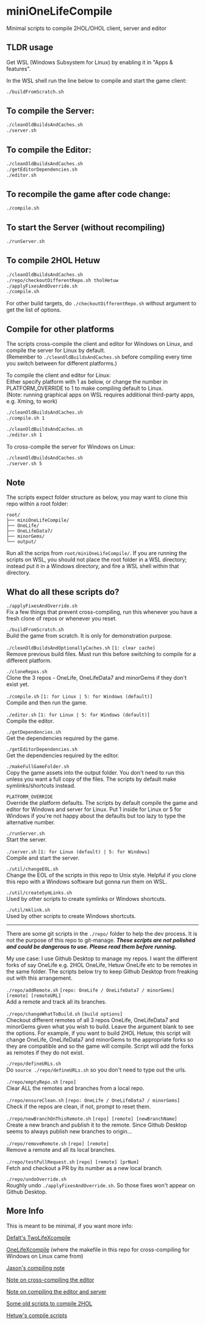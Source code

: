 # miniOneLifeCompile

Minimal scripts to compile 2HOL/OHOL client, server and editor

## TLDR usage

Get WSL (Windows Subsystem for Linux) by enabling it in "Apps & features".

In the WSL shell run the line below to compile and start the game client:

```bash
./buildFromScratch.sh
```

## To compile the Server:

```bash
./cleanOldBuildsAndCaches.sh
./server.sh
```

## To compile the Editor:

```bash
./cleanOldBuildsAndCaches.sh
./getEditorDependencies.sh
./editor.sh
```

## To recompile the game after code change:

```bash
./compile.sh
```

## To start the Server (without recompiling)

```bash
./runServer.sh
```

## To compile 2HOL Hetuw

```bash
./cleanOldBuildsAndCaches.sh
./repo/checkoutDifferentRepo.sh tholHetuw
./applyFixesAndOverride.sh
./compile.sh
```

For other build targets, do `./checkoutDifferentRepo.sh` without argument to get the list of options.

## Compile for other platforms

The scripts cross-compile the client and editor for Windows on Linux, and compile the server for Linux by default.  
(Remember to `./cleanOldBuildsAndCaches.sh` before compiling every time you switch between for different platforms.)

To compile the client and editor for Linux:  
Either specify platform with 1 as below, or change the number in PLATFORM_OVERRIDE to 1 to make compiling default to Linux.  
(Note: running graphical apps on WSL requires additional third-party apps, e.g. Xming, to work)

```bash
./cleanOldBuildsAndCaches.sh
./compile.sh 1
```

```bash
./cleanOldBuildsAndCaches.sh
./editor.sh 1
```

To cross-compile the server for Windows on Linux:

```bash
./cleanOldBuildsAndCaches.sh
./server.sh 5
```

## Note 

The scripts expect folder structure as below, you may want to clone this repo within a root folder:
```
root/
├── miniOneLifeCompile/
├── OneLife/
├── OneLifeData7/
├── minorGems/
└── output/
```

Run all the scrips from `root/miniOneLifeCompile/`. If you are running the scripts on WSL, you should not place the root folder in a WSL directory; instead put it in a Windows directory, and fire a WSL shell within that directory.

## What do all these scripts do?

`./applyFixesAndOverride.sh`  
Fix a few things that prevent cross-compiling, run this whenever you have a fresh clone of repos or whenever you reset.

`./buildFromScratch.sh`  
Build the game from scratch. It is only for demonstration purpose.

`./cleanOldBuildsAndOptionallyCaches.sh` `[1: clear cache]`  
Remove previous build files. Must run this before switching to compile for a different platform.

`./cloneRepos.sh`  
Clone the 3 repos - OneLife, OneLifeData7 and minorGems if they don't exist yet.

`./compile.sh` `[1: for Linux | 5: for Windows (default)]`  
Compile and then run the game.

`./editor.sh` `[1: for Linux | 5: for Windows (default)]`  
Compile the editor.

`./getDependencies.sh`  
Get the dependencies required by the game.

`./getEditorDependencies.sh`  
Get the dependencies required by the editor.

`./makeFullGameFolder.sh`  
Copy the game assets into the output folder. You don't need to run this unless you want a full copy of the files. The scripts by default make symlinks/shortcuts instead.

`PLATFORM_OVERRIDE`  
Override the platform defaults. The scripts by default compile the game and editor for Windows and server for Linux. Put 1 inside for Linux or 5 for Windows if you're not happy about the defaults but too lazy to type the alternative number.

`./runServer.sh`  
Start the server.

`./server.sh` `[1: for Linux (default) | 5: for Windows]`  
Compile and start the server.

`./util/changeEOL.sh`  
Change the EOL of the scripts in this repo to Unix style. Helpful if you clone this repo with a Windows software but gonna run them on WSL.

`./util/createSymLinks.sh`  
Used by other scripts to create symlinks or Windows shortcuts.

`./util/mklink.sh`  
Used by other scripts to create Windows shortcuts.

---

There are some git scripts in the `./repo/` folder to help the dev process. It is not the purpose of this repo to git-manage. ***These scripts are not polished and could be dangerous to use. Please read them before running.***

My use case: I use Github Desktop to manage my repos. I want the different forks of say OneLife e.g. 2HOL OneLife, Hetuw OneLife etc to be remotes in the same folder. The scripts below try to keep Github Desktop from freaking out with this arrangement.

`./repo/addRemote.sh`  `[repo: OneLife / OneLifeData7 / minorGems] [remote] [remoteURL]`  
Add a remote and track all its branches.

`./repo/changeWhatToBuild.sh` `[build options]`  
Checkout different remotes of all 3 repos OneLife, OneLifeData7 and minorGems given what you wish to build. Leave the argument blank to see the options. For example, if you want to build 2HOL Hetuw, this script will change OneLife, OneLifeData7 and minorGems to the appropriate forks so they are compatible and so the game will compile. Script will add the forks as remotes if they do not exist.

`./repo/defineURLs.sh`  
Do `source ./repo/defineURLs.sh` so you don't need to type out the urls.

`./repo/emptyRepo.sh` `[repo]`  
Clear ALL the remotes and branches from a local repo.

`./repo/ensureClean.sh` `[repo: OneLife / OneLifeData7 / minorGems]`  
Check if the repos are clean, if not, prompt to reset them.

`./repo/newBranchOnThisRemote.sh`  `[repo] [remote] [newBranchName]`  
Create a new branch and publish it to the remote. Since Github Desktop seems to always publish new branches to origin...

`./repo/removeRemote.sh`  `[repo] [remote]`  
Remove a remote and all its local branches.

`./repo/testPullRequest.sh`  `[repo] [remote] [prNum]`  
Fetch and checkout a PR by its number as a new local branch.

`./repo/undoOverride.sh`  
Roughly undo `./applyFixesAndOverride.sh`. So those fixes won't appear on Github Desktop.


## More Info

This is meant to be minimal, if you want more info:

[Defalt's TwoLifeXcompile](https://github.com/Defalt36/TwoLifeXcompile)

[OneLifeXcompile](https://github.com/Joriom/OneLifeXcompile) (where the makefile in this repo for cross-compiling for Windows on Linux came from)

[Jason's compiling note](http://onehouronelife.com/compileNotes.php?nocounter=1)

[Note on cross-compiling the editor](https://github.com/jasonrohrer/OneLife/blob/dba27afbcee804026962f9fae319540f45fd6e42/documentation/devProcess/mingwNotes.txt)

[Note on compiling the editor and server](https://github.com/jasonrohrer/OneLife/blob/dba27afbcee804026962f9fae319540f45fd6e42/documentation/EditorAndServerBuildNotes.txt)

[Some old scripts to compile 2HOL](https://github.com/twohoursonelife/2HOL)

[Hetuw's compile scripts](https://github.com/hetuw/OneLife/tree/master/scripts/hetuwScripts)
